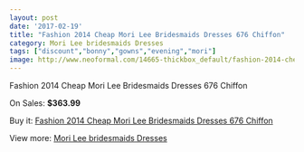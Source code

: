 ```yaml
---
layout: post
date: '2017-02-19'
title: "Fashion 2014 Cheap Mori Lee Bridesmaids Dresses 676 Chiffon"
category: Mori Lee bridesmaids Dresses
tags: ["discount","bonny","gowns","evening","mori"]
image: http://www.neoformal.com/14665-thickbox_default/fashion-2014-cheap-mori-lee-bridesmaids-dresses-676-chiffon.jpg
---
```

Fashion 2014 Cheap Mori Lee Bridesmaids Dresses 676 Chiffon

On Sales: **$363.99**
<a href="https://www.neoformal.com/en/mori-lee-bridesmaids-dresses-2014/5013-fashion-2014-cheap-mori-lee-bridesmaids-dresses-676-chiffon.html"><amp-img layout="responsive" width="600" height="600" src="//www.neoformal.com/14665-thickbox_default/fashion-2014-cheap-mori-lee-bridesmaids-dresses-676-chiffon.jpg" alt="Fashion 2014 Cheap Mori Lee Bridesmaids Dresses 676 Chiffon 0" /></a>

Buy it: [Fashion 2014 Cheap Mori Lee Bridesmaids Dresses 676 Chiffon](https://www.neoformal.com/en/mori-lee-bridesmaids-dresses-2014/5013-fashion-2014-cheap-mori-lee-bridesmaids-dresses-676-chiffon.html "Fashion 2014 Cheap Mori Lee Bridesmaids Dresses 676 Chiffon")

View more: [Mori Lee bridesmaids Dresses](https://www.neoformal.com/en/61-mori-lee-bridesmaids-dresses-2014 "Mori Lee bridesmaids Dresses")